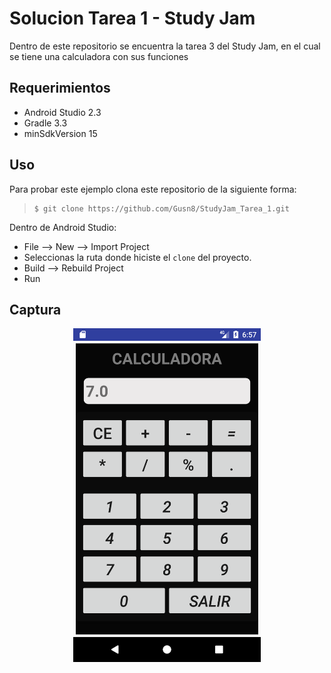 # Solucion Tarea 1 - Study Jam

Dentro de este repositorio se encuentra la tarea 3 del Study Jam, en el cual
se tiene una calculadora con sus funciones

## Requerimientos

  * Android Studio 2.3
  * Gradle 3.3
  * minSdkVersion 15

## Uso

Para probar este ejemplo clona este repositorio de la siguiente forma:
>
>     $ git clone https://github.com/Gusn8/StudyJam_Tarea_1.git

Dentro de Android Studio:

* File --> New --> Import Project
* Seleccionas la ruta donde hiciste el `clone` del proyecto.
* Build --> Rebuild Project
* Run

## Captura

<div align="center">
    <center>
        <img src="/img/captura.png" width="300">
    </center>
</div>
<br><br>
